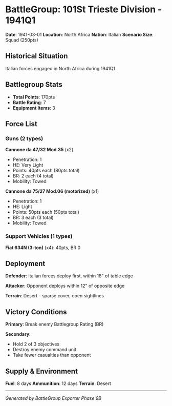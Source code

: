 # BattleGroup: 101St Trieste Division - 1941Q1

**Date**: 1941-03-01
**Location**: North Africa
**Nation**: Italian
**Scenario Size**: Squad (250pts)

## Historical Situation

Italian forces engaged in North Africa during 1941Q1.

## Battlegroup Stats

- **Total Points**: 170pts
- **Battle Rating**: 7
- **Equipment Items**: 3

## Force List

### Guns (2 types)

**Cannone da 47/32 Mod.35** (x2)
- Penetration: 1
- HE: Very Light
- Points: 40pts each (80pts total)
- BR: 2 each (4 total)
- Mobility: Towed

**Cannone da 75/27 Mod.06 (motorized)** (x1)
- Penetration: 1
- HE: Light
- Points: 50pts each (50pts total)
- BR: 3 each (3 total)
- Mobility: Towed

### Support Vehicles (1 types)

**Fiat 634N (3-ton)** (x4): 40pts, BR 0

## Deployment

**Defender**: Italian forces deploy first, within 18" of table edge

**Attacker**: Opponent deploys within 12" of opposite edge

**Terrain**: Desert - sparse cover, open sightlines

## Victory Conditions

**Primary**: Break enemy Battlegroup Rating (BR)

**Secondary**:
- Hold 2 of 3 objectives
- Destroy enemy command unit
- Take fewer casualties than opponent

## Supply & Environment

**Fuel**: 8 days
**Ammunition**: 12 days
**Terrain**: Desert

---

*Generated by BattleGroup Exporter Phase 9B*
